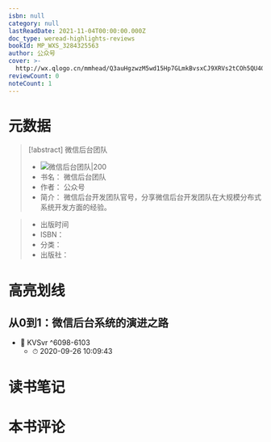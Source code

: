 ```yaml
---
isbn: null
category: null
lastReadDate: 2021-11-04T00:00:00.000Z
doc_type: weread-highlights-reviews
bookId: MP_WXS_3284325563
author: 公众号
cover: >-
  http://wx.qlogo.cn/mmhead/Q3auHgzwzM5wd15Hp7GLmkBvsxCJ9XRVs2tCOh5QU4GBqHdXPACgGQ/0
reviewCount: 0
noteCount: 1
---
```

# 元数据
> [!abstract] 微信后台团队
> - ![ 微信后台团队|200](http://wx.qlogo.cn/mmhead/Q3auHgzwzM5wd15Hp7GLmkBvsxCJ9XRVs2tCOh5QU4GBqHdXPACgGQ/0)
> - 书名： 微信后台团队
> - 作者： 公众号
> - 简介： 微信后台开发团队官号，分享微信后台开发团队在大规模分布式系统开发方面的经验。

> - 出版时间 
> - ISBN： 
> - 分类： 
> - 出版社： 

# 高亮划线

## 从0到1：微信后台系统的演进之路


- 📌 KVSvr ^6098-6103
    - ⏱ 2020-09-26 10:09:43 
# 读书笔记

# 本书评论
